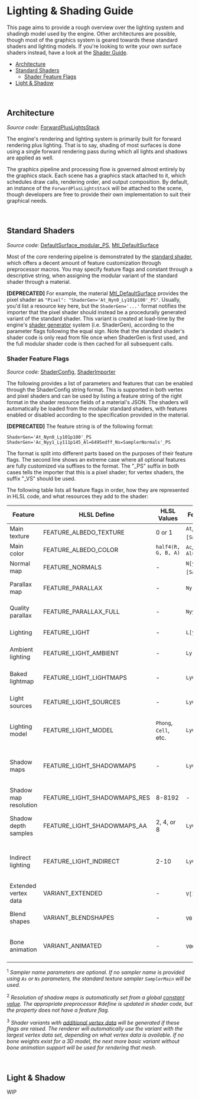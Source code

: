 <h1>Lighting & Shading Guide</h1>

This page aims to provide a rough overview over the lighting system and shadingb model used by the engine. Other architectures are possible, though most of the graphics system is geared towards these standard shaders and lighting models.
If you're looking to write your own surface shaders instead, have a look at the [Shader Guide](./Shader%20Guide.md).
<br>

- [Architecture](#architecture)
- [Standard Shaders](#standard-shaders)
  - [Shader Feature Flags](#shader-feature-flags)
- [Light \& Shadow](#light--shadow)

<br>


## Architecture
_Source code:_ [ForwardPlusLightsStack](../../FragEngine3/Graphics/Stack/ForwardPlusLightsStack.cs)

The engine's rendering and lighting system is primarily built for forward rendering plus lighting.
That is to say, shading of most surfaces is done using a single forward rendering pass during which all lights and shadows are applied as well.

The graphics pipeline and processing flow is governed almost entirely by the graphics stack. Each scene has a graphics stack attached to it, which schedules draw calls, rendering order, and output composition. By default, an instance of the `ForwardPlusLightsStack` will be attached to the scene, though developers are free to provide their own implementation to suit their graphical needs.

<br>


## Standard Shaders
_Source code:_ [DefaultSurface_modular_PS](../../data/core/shaders/DefaultSurface_modular_PS.hlsl), [Mtl_DefaultSurface](../../data/core/materials/Mtl_DefaultSurface.json)

Most of the core rendering pipeline is demonstrated by the [standard shader](../../data/core/shaders/DefaultSurface_modular_PS.hlsl), which offers a decent amount of feature customization through preprocessor macros. You may specify feature flags and constant through a descriptive string, when assigning the modular variant of the standard shader through a material.

**[DEPRECATED]**
For example, the material [Mtl_DefaultSurface](../../data/core/materials/Mtl_DefaultSurface.json) provides the pixel shader as `"Pixel": "ShaderGen='At_Nyn0_Ly101p100'_PS"`. Usually, you'd list a resource key here, but the `ShaderGen='...'` format notifies the importer that the pixel shader should instead be a procedurally generated variant of the standard shader. This variant is created at load-time by the engine's [shader generator](../../FragEngine3/Graphics/Resources/ShaderGen/ShaderGenerator.cs) system (i.e. ShaderGen), according to the parameter flags following the equal sign. Note that the standard shader's shader code is only read from file once when ShaderGen is first used, and the full modular shader code is then cached for all subsequent calls.


### Shader Feature Flags
_Source code:_ [ShaderConfig](../../FragEngine3/FragEngine3/Graphics/Resources/ShaderConfig.cs), [ShaderImporter](../../FragEngine3/FragEngine3/Graphics/Resources/Import/ShaderImporter.cs)

The following provides a list of parameters and features that can be enabled through the ShaderConfig string format. This is supported in both vertex and pixel shaders and can be used by listing a feature string of the right format in the shader resource fields of a material's JSON. The shaders will automatically be loaded from the modular standard shaders, with features enabled or disabled according to the specification provided in the material.

**[DEPRECATED]**
The feature string is of the following format:
```
ShaderGen='At_Nyn0_Ly101p100'_PS
ShaderGen='Ac_Nyy1_Ly111p145_Al=6495edff_Ns=SamplerNormals'_PS
```
The format is split into different parts based on the purposes of their feature flags.
The second line shows an extreme case where all optional features are fully customized via suffixes to the format.
The "_PS" suffix in both cases tells the importer that this is a pixel shader; for vertex shaders, the suffix "_VS" should be used.

The following table lists all feature flags in order, how they are represented in HLSL code, and what resources they add to the shader:

| Feature               | HLSL Define                  | HLSL Values           | Feature Flags                        | Resources                      | Description                                     |
| --------------------- | ---------------------------- | --------------------- | ------------------------------------ | ------------------------------ | ----------------------------------------------- |
| Main texture          | FEATURE_ALBEDO_TEXTURE       | 0 or 1                | `At`, `As=[Sampler]`<sup>1</sup>     | `TexMain`,<br> `SamplerMain`   | Base albedo/color                               |
| Main color            | FEATURE_ALBEDO_COLOR         | `half4(R, G, B, A)`   | `Ac`, `Al=6495edff`                  | -                              | Base color/tint                                 |
| Normal map            | FEATURE_NORMALS              | -                     | `N[y/n]`, `Ns=[Sampler]`<sup>1</sup> | `TexNormal`,<br> `SamplerMain` | Surface normals                                 |
| Parallax map          | FEATURE_PARALLAX             | -                     | `Ny[y/n]`                            | `TexParallax`,<br> `SamplerMain`,<br> `CBCamera` | Parallax/Height map           |
| Quality parallax      | FEATURE_PARALLAX_FULL        | -                     | `Nyy[1/0]`                           | -                              | Slower but better parallax mapping              |
| Lighting              | FEATURE_LIGHT                | -                     | `L[y/n]`                             | -                              | Enables all lighting                            |
| Ambient lighting      | FEATURE_LIGHT_AMBIENT        | -                     | `Ly[1/0]`                            | `CBScene`                      | Scene's ambient lighting                        |
| Baked lightmap        | FEATURE_LIGHT_LIGHTMAPS      | -                     | `Ly0[1/0]`                           | `TexLightmap`,<br> `SamplerMain` | Lighting from a pre-baked light map           |
| Light sources         | FEATURE_LIGHT_SOURCES        | -                     | `Ly00[1/0]`                          | `BufLights`,<br> `CBCamera`    | Active lighting from light sources              |
| Lighting model        | FEATURE_LIGHT_MODEL          | `Phong`, `Cell`, etc. | `Ly001[p/c/...]`                     | -                              | Which lighting model to use, default is Phong   |
| Shadow maps           | FEATURE_LIGHT_SHADOWMAPS     | -                     | `Ly001p[1/0]`                        | `TexShadowMaps`,<br> `BufShadowMatrices`,<br> `SamplerShadowMaps` | Shadows projected using shadow/depth maps |
| Shadow map resolution | FEATURE_LIGHT_SHADOWMAPS_RES | 8-8192                | -                                    | `TexShadowMaps`                | Resolution of shadow maps<sup>2</sup>           |
| Shadow depth samples  | FEATURE_LIGHT_SHADOWMAPS_AA  | 2, 4, or 8            | `Ly001p1[1/0]`                       | `TexShadowMaps`,<br> `SamplerShadowMaps` | Number of shadow depth samples per pixel |
| Indirect lighting     | FEATURE_LIGHT_INDIRECT       | 2-10                  | `Ly001p10[1/0]`                      | `TexShadowNormalMaps`          | Indirect lighting approximated from shadow maps |
| Extended vertex data  | VARIANT_EXTENDED             | -                     | `V[1/0]`<sup>3</sup>                 | Vertex buffer 1                | Variant with extended vertex data               |
| Blend shapes          | VARIANT_BLENDSHAPES          | -                     | `V0[1/0]`<sup>3</sup>                | Vertex buffer 2                | Variant with blend shape data                   |
| Bone animation        | VARIANT_ANIMATED             | -                     | `V00[1/0]`<sup>3</sup>               | Vertex buffer 3                | Variant with bone animation weight data         |

<sup>1</sup> _Sampler name parameters are optional. If no sampler name is provided using `As` or `Ns` parameters, the standard texture sampler `SamplerMain` will be used._

<sup>2</sup> _Resolution of shadow maps is automatically set from a global [constant value](../../FragEngine3/Graphics/Lighting/LightConstants.cs). The appropriate preprocessor #define is updated in shader code, but the property does not have a feature flag._

<sup>3</sup> _Shader variants with [additional vertex data](../../FragEngine3/Graphics/Resources/VertexDataTypes.cs) will be generated if these flags are raised. The renderer will automatically use the variant with the largest vertex data set, depending on what vertex data is available. If no bone weights exist for a 3D model, the next more basic variant without bone animation support will be used for rendering that mesh._

<br>


## Light & Shadow

WIP
